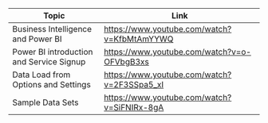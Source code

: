 | Topic | Link |
| ----- | ---- |
| Business Intelligence and Power BI | https://www.youtube.com/watch?v=KfbMtAmYYWQ |
| Power BI introduction and Service Signup | https://www.youtube.com/watch?v=o-OFVbgB3xs |
| Data Load from Options and Settings | https://www.youtube.com/watch?v=2F3SSpa5_xI 
| Sample Data Sets | https://www.youtube.com/watch?v=SiFNIRx-8gA |


